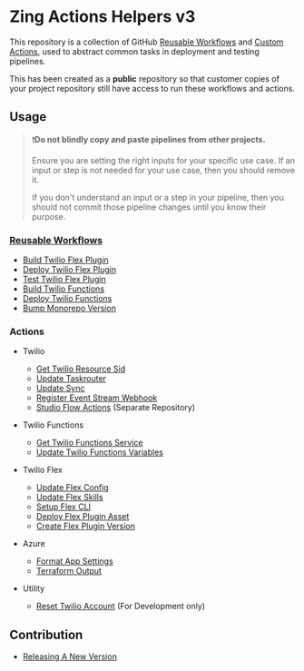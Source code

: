 # Zing Actions Helpers v3

This repository is a collection of GitHub [Reusable Workflows](https://docs.github.com/en/actions/using-workflows/reusing-workflows) and [Custom Actions](https://docs.github.com/en/actions/sharing-automations/creating-actions/about-custom-actions), used to abstract common tasks in deployment and testing pipelines.

This has been created as a **public** repository so that customer copies of your project repository still have access to run these workflows and actions.

## Usage

>❗**Do not blindly copy and paste pipelines from other projects.**
>
> Ensure you are setting the right inputs for your specific use case. If an input or step is not needed for your use case, then you should remove it.
>
> If you don't understand an input or a step in your pipeline, then you should not commit those pipeline changes until you know their purpose.

### [Reusable Workflows](.github/workflows/)

- [Build Twilio Flex Plugin](.github/workflows/README.md#build-twilio-flex-plugin)
- [Deploy Twilio Flex Plugin](.github/workflows/README.md#deploy-twilio-flex-plugin)
- [Test Twilio Flex Plugin](.github/workflows/README.md#test-twilio-flex-plugin)
- [Build Twilio Functions](.github/workflows/README.md#build-twilio-functions)
- [Deploy Twilio Functions](.github/workflows/README.md#deploy-twilio-functions)
- [Bump Monorepo Version](.github/workflows/README.md#bump-monorepo-version)

### Actions

- Twilio
  - [Get Twilio Resource Sid](./get-twilio-resource-sid/)
  - [Update Taskrouter](./update-taskrouter/)
  - [Update Sync](./update-sync/)
  - [Register Event Stream Webhook](./register-event-stream-webhook/)
  - [Studio Flow Actions](https://github.com/zingdevlimited/studio-flow-actions) (Separate Repository)

- Twilio Functions
  - [Get Twilio Functions Service](./get-twilio-functions-service/)
  - [Update Twilio Functions Variables](./update-twilio-functions-variables/)

- Twilio Flex
  - [Update Flex Config](./update-flex-config/)
  - [Update Flex Skills](./update-flex-skills/)
  - [Setup Flex CLI](./setup-flex-cli/)
  - [Deploy Flex Plugin Asset](./deploy-flex-plugin-asset/)
  - [Create Flex Plugin Version](./create-flex-plugin-version/)
  
- Azure
  - [Format App Settings](./azure/format-app-settings/)
  - [Terraform Output](./azure/terraform-output/)

- Utility
  - [Reset Twilio Account](./reset-twilio-account/) (For Development only)


## Contribution

- [Releasing A New Version](docs/contribution/releasing-new-version.md)
